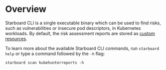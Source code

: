 # Overview

Starboard CLI is a single executable binary which can be used to find risks, such as vulnerabilities or insecure pod
descriptors, in Kubernetes workloads. By default, the risk assessment reports are stored as [custom resources][crds].

To learn more about the available Starboard CLI commands, run `starboard help` or type a command followed by the
`-h` flag:

```
starboard scan kubehunterreports -h
```

[crds]: ./../crds.md
